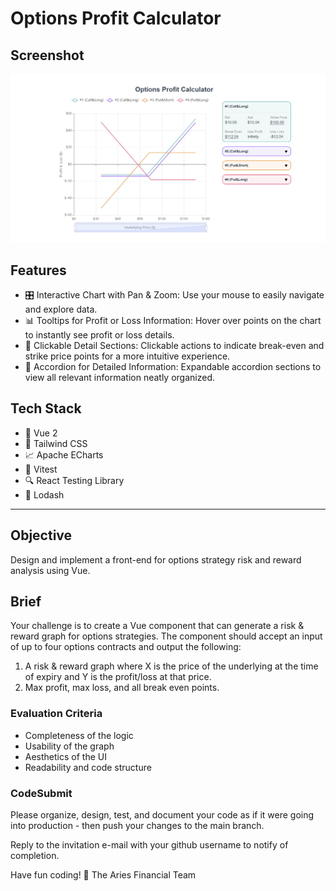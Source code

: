 # Options Profit Calculator

## Screenshot

![alt text](docs/screenshot.png)

## Features

- 🎛️ Interactive Chart with Pan & Zoom: Use your mouse to easily navigate and explore data.
- 📊 Tooltips for Profit or Loss Information: Hover over points on the chart to instantly see profit or loss details.
- 📍 Clickable Detail Sections: Clickable actions to indicate break-even and strike price points for a more intuitive experience.
- 📂 Accordion for Detailed Information: Expandable accordion sections to view all relevant information neatly organized.

## Tech Stack

- 🔷 Vue 2
- 🎨 Tailwind CSS
- 📈 Apache ECharts
- 🧪 Vitest
- 🔍 React Testing Library
- 🔧 Lodash

---

## Objective

Design and implement a front-end for options strategy risk and reward analysis using Vue.

## Brief

Your challenge is to create a Vue component that can generate a risk & reward graph for options strategies. The component should accept an input of up to four options contracts and output the following:

1. A risk & reward graph where X is the price of the underlying at the time of expiry and Y is the profit/loss at that price.
2. Max profit, max loss, and all break even points.

### Evaluation Criteria

- Completeness of the logic
- Usability of the graph
- Aesthetics of the UI
- Readability and code structure

### CodeSubmit

Please organize, design, test, and document your code as if it were
going into production - then push your changes to the main branch.

Reply to the invitation e-mail with your github username to notify of completion.

Have fun coding! 🚀
The Aries Financial Team
